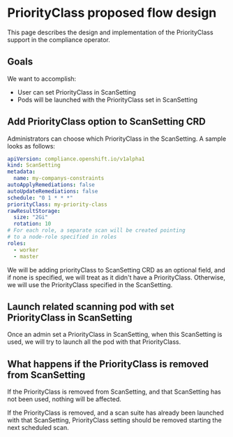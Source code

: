 # PriorityClass proposed flow design

This page describes the design and implementation of the PriorityClass
support in the compliance operator.

## Goals
We want to accomplish:
   * User can set PriorityClass in ScanSetting
   * Pods will be launched with the PriorityClass set in ScanSetting

## Add PriorityClass option to ScanSetting CRD

Administrators can choose which PriorityClass in the ScanSetting.
A sample looks as follows:

```yaml
apiVersion: compliance.openshift.io/v1alpha1
kind: ScanSetting
metadata:
  name: my-companys-constraints
autoApplyRemediations: false
autoUpdateRemediations: false
schedule: "0 1 * * *"
priorityClass: my-priority-class
rawResultStorage:
  size: "2Gi"
  rotation: 10
# For each role, a separate scan will be created pointing
# to a node-role specified in roles
roles:
  - worker
  - master
```

We will be adding priorityClass to ScanSetting CRD as an optional field,
and if none is specified, we will treat as it didn't have a PriorityClass.
Otherwise, we will use the PriorityClass specified in the ScanSetting.

## Launch related scanning pod with set PriorityClass in ScanSetting

Once an admin set a PriorityClass in ScanSetting, when this ScanSetting
is used, we will try to launch all the pod with that PriorityClass.

## What happens if the PriorityClass is removed from ScanSetting

If the PriorityClass is removed from ScanSetting, and that ScanSetting
has not been used, nothing will be affected. 

If the PriorityClass is removed, and a scan suite has already
been launched with that ScanSetting, PriorityClass setting should be
removed starting the next scheduled scan.

